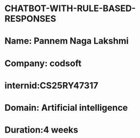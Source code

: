 # CHATBOT-WITH-RULE-BASED-RESPONSES
# Name: Pannem Naga Lakshmi 
# Company: codsoft 
# internid:CS25RY47317
# Domain: Artificial intelligence 
# Duration:4 weeks 

